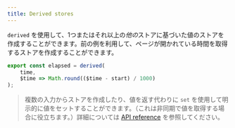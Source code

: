 ```yaml
---
title: Derived stores
---
```


`derived` を使用して、1つまたはそれ以上の*他の*ストアに基づいた値のストアを作成することができます。前の例を利用して、ページが開かれている時間を取得するストアを作成することができます。

```js
export const elapsed = derived(
	time,
	$time => Math.round(($time - start) / 1000)
);
```

> 複数の入力からストアを作成したり、値を返す代わりに `set` を使用して明示的に値をセットすることができます。（これは非同期で値を取得する場合に役立ちます。）詳細については [API reference](/docs#run-time-svelte-store-derived) を参照してください。
